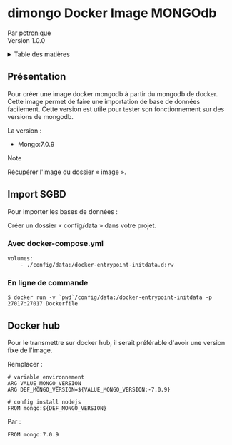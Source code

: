 # dimongo Docker Image MONGOdb
Par [pctronique](https://pctronique.fr/) <br />
Version 1.0.0

<details>
  <summary>Table des matières</summary>
  <ol>
    <li><a href="#Présentation">Présentation</a></li>
    <li>
        <a href="#Import-SGBD">Import SGBD</a>
        <ul>
            <li><a href="#Avec-docker-compose.yml">Avec docker-compose.yml</a></li>
            <li><a href="#En-ligne-de-commande">Le fichier .env</a></li>
        </ul>
    </li>
    <li><a href="#Test-version">Test version</a></li>
    <li><a href="#Docker-hub">Docker hub</a></li>
  </ol>
</details>

## Présentation

Pour créer une image docker mongodb à partir du mongodb de docker.
Cette image permet de faire une importation de base de données facilement.
Cette version est utile pour tester son fonctionnement sur des versions de mongodb.

La version :
<ul>
  <li>Mongo:7.0.9</li>
</ul>

> [!NOTE]
> Récupérer l'image du dossier « image ».

## Import SGBD

Pour importer les bases de données :

Créer un dossier « config/data » dans votre projet.

### Avec docker-compose.yml
```
volumes:
    - ./config/data:/docker-entrypoint-initdata.d:rw
```

### En ligne de commande
```
$ docker run -v `pwd`/config/data:/docker-entrypoint-initdata -p 27017:27017 Dockerfile
```

## Docker hub

Pour le transmettre sur docker hub, il serait préférable d'avoir une version fixe de l'image.

Remplacer :
```
# variable environnement
ARG VALUE_MONGO_VERSION
ARG DEF_MONGO_VERSION=${VALUE_MONGO_VERSION:-7.0.9}

# config install nodejs
FROM mongo:${DEF_MONGO_VERSION}
```

Par :
```
FROM mongo:7.0.9
```

